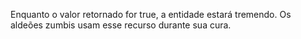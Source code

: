 Enquanto o valor retornado for true, a entidade estará tremendo. Os aldeões zumbis usam esse recurso durante sua cura.